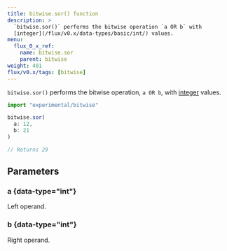 ```yaml
---
title: bitwise.sor() function
description: >
  `bitwise.sor()` performs the bitwise operation `a OR b` with
  [integer](/flux/v0.x/data-types/basic/int/) values.
menu:
  flux_0_x_ref:
    name: bitwise.sor
    parent: bitwise
weight: 401
flux/v0.x/tags: [bitwise]
---
```


`bitwise.sor()` performs the bitwise operation, `a OR b`, with
[integer](/flux/v0.x/data-types/basic/int/) values.

```js
import "experimental/bitwise"

bitwise.sor(
  a: 12,
  b: 21
)

// Returns 29
```

## Parameters

### a {data-type="int"}
Left operand.

### b {data-type="int"}
Right operand.